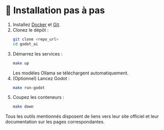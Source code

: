 # 🚀 Installation pas à pas

1. Installez [Docker](https://docs.docker.com/get-docker/) et [Git](https://git-scm.com/).
2. Clonez le dépôt :
   ```bash
   git clone <repo_url>
   cd godot_ai
   ```
3. Démarrez les services :
   ```bash
   make up
   ```
   Les modèles Ollama se téléchargent automatiquement.
4. (Optionnel) Lancez Godot :
   ```bash
   make run-godot
   ```
5. Coupez les conteneurs :
   ```bash
   make down
   ```

Tous les outils mentionnés disposent de liens vers leur site officiel et leur documentation sur les pages correspondantes.
